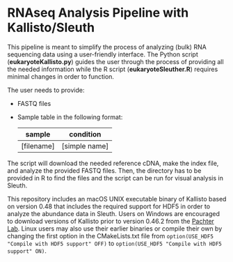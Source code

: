 # RNAseq Analysis Pipeline with Kallisto/Sleuth

This pipeline is meant to simplify the process of analyzing (bulk) RNA sequencing data using a user-friendly interface. The Python script (__eukaryoteKallisto.py__) guides the user through the process of providing all the needed information while the R script (__eukaryoteSleuther.R__) requires minimal changes in order to function.

The user needs to provide:
* FASTQ files
* Sample table in the following format:

	| sample | condition |
	|--------|-----------|
	| [filename] | [simple name] |

The script will download the needed reference cDNA, make the index file, and analyze the provided FASTQ files. Then, the directory has to be provided in R to find the files and the script can be run for visual analysis in Sleuth.

This repository includes an macOS UNIX executable binary of Kallisto based on version 0.48 that includes the required support for HDF5 in order to analyze the abundance data in Sleuth. Users on Windows are encouraged to download versions of Kallisto prior to version 0.46.2 from the [Pachter Lab](https://github.com/pachterlab/kallisto/releases). Linux users may also use their earlier binaries or compile their own by changing the first option in the CMakeLists.txt file from ```option(USE_HDF5 "Compile with HDF5 support" OFF)``` to ```option(USE_HDF5 "Compile with HDF5 support" ON)```.
